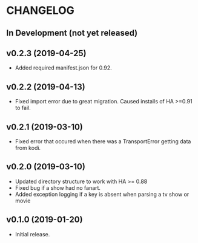 # CHANGELOG

## In Development (not yet released)

## v0.2.3 (2019-04-25)

- Added required manifest.json for 0.92.

## v0.2.2 (2019-04-13)

- Fixed import error due to great migration.  Caused installs of HA >=0.91 to fail.

## v0.2.1 (2019-03-10)

- Fixed error that occured when there was a TransportError getting data from kodi.

## v0.2.0 (2019-03-10)

- Updated directory structure to work with HA >= 0.88
- Fixed bug if a show had no fanart.
- Added exception logging if a key is absent when parsing a tv show or movie

## v0.1.0 (2019-01-20)

- Initial release.

